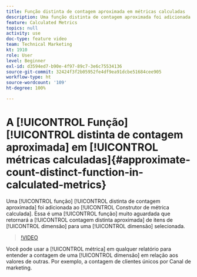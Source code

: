 ```yaml
---
title: Função distinta de contagem aproximada em métricas calculadas
description: Uma função distinta de contagem aproximada foi adicionada ao Construtor de métrica calculada. Essa é uma função muito aguardada que retornará a contagem distinta aproximada de itens de dimensão para uma dimensão selecionada.
feature: Calculated Metrics
topics: null
activity: use
doc-type: feature video
team: Technical Marketing
kt: 1910
role: User
level: Beginner
exl-id: d3594ed7-b90e-4f97-89c7-3e6c75534136
source-git-commit: 32424f3f2b05952fe4df9ea91dcbe51684cee905
workflow-type: ht
source-wordcount: '109'
ht-degree: 100%

---
```


# A [!UICONTROL Função] [!UICONTROL distinta de contagem aproximada] em [!UICONTROL métricas calculadas]{#approximate-count-distinct-function-in-calculated-metrics}

Uma [!UICONTROL função] [!UICONTROL distinta de contagem aproximada] foi adicionada ao [!UICONTROL Construtor de métrica calculada]. Essa é uma [!UICONTROL função] muito aguardada que retornará a [!UICONTROL contagem distinta aproximada] de itens de [!UICONTROL dimensão] para uma [!UICONTROL dimensão] selecionada.

>[!VIDEO](https://video.tv.adobe.com/v/23722/?quality=12)

Você pode usar a [!UICONTROL métrica] em qualquer relatório para entender a contagem de uma [!UICONTROL dimensão] em relação aos valores de outras. Por exemplo, a contagem de clientes únicos por Canal de marketing.
